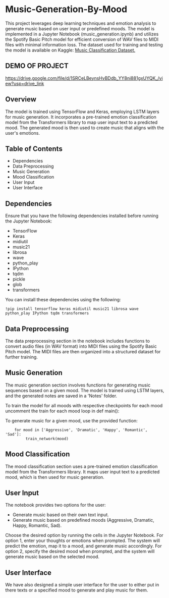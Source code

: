 # Music-Generation-By-Mood

This project leverages deep learning techniques and emotion analysis to generate music based on user input or predefined moods. The model is implemented in a Jupyter Notebook (music_generation.ipynb) and utilizes the Spotify Basic Pitch model for efficient conversion of WAV files to MIDI files with minimal information loss. The dataset used for training and testing the model is available on Kaggle: [Music Classification Dataset.](https://www.kaggle.com/datasets/shanmukh05/music-classification)

## DEMO OF PROJECT
https://drive.google.com/file/d/1SRCeLBeynsHvBDdb_YY8ni881gxUYQK_/view?usp=drive_link

## Overview
The model is trained using TensorFlow and Keras, employing LSTM layers for music generation. It incorporates a pre-trained emotion classification model from the Transformers library to map user input text to a predicted mood. The generated mood is then used to create music that aligns with the user's emotions.

## Table of Contents
- Dependencies
- Data Preprocessing
- Music Generation
- Mood Classification
- User Input
- User Interface

## Dependencies
Ensure that you have the following dependencies installed before running the Jupyter Notebook:

- TensorFlow
- Keras
- midiutil
- music21
- librosa
- wave
- python_play
- IPython
- tqdm
- pickle
- glob
- transformers

You can install these dependencies using the following:

```
!pip install tensorflow keras midiutil music21 librosa wave python_play IPython tqdm transformers
```

## Data Preprocessing
The data preprocessing section in the notebook includes functions to convert audio files (in WAV format) into MIDI files using the Spotify Basic Pitch model. The MIDI files are then organized into a structured dataset for further training.

## Music Generation
The music generation section involves functions for generating music sequences based on a given mood. The model is trained using LSTM layers, and the generated notes are saved in a 'Notes' folder.

To train the model for all moods with respective checkpoints for each mood uncomment the train for each mood loop in def main():

To generate music for a given mood, use the provided function:
```
    for mood in ['Aggressive', 'Dramatic', 'Happy', 'Romantic', 'Sad']:
         train_network(mood)
```

## Mood Classification
The mood classification section uses a pre-trained emotion classification model from the Transformers library. It maps user input text to a predicted mood, which is then used for music generation.

## User Input
The notebook provides two options for the user:

- Generate music based on their own text input.
- Generate music based on predefined moods (Aggressive, Dramatic, Happy, Romantic, Sad).

Choose the desired option by running the cells in the Jupyter Notebook. For option 1, enter your thoughts or emotions when prompted. The system will predict the emotion, map it to a mood, and generate music accordingly. For option 2, specify the desired mood when prompted, and the system will generate music based on the selected mood.

## User Interface
We have also designed a simple user interface for the user to either put in there texts or a specified mood to generate and play music for them.
